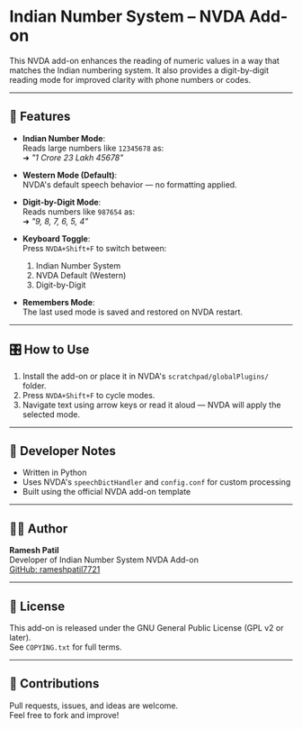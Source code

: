 # Indian Number System – NVDA Add-on

This NVDA add-on enhances the reading of numeric values in a way that matches the Indian numbering system. It also provides a digit-by-digit reading mode for improved clarity with phone numbers or codes.

---

## 🔑 Features

- **Indian Number Mode**:  
  Reads large numbers like `12345678` as:  
  ➜ _"1 Crore 23 Lakh 45678"_

- **Western Mode (Default)**:  
  NVDA's default speech behavior — no formatting applied.

- **Digit-by-Digit Mode**:  
  Reads numbers like `987654` as:  
  ➜ _"9, 8, 7, 6, 5, 4"_

- **Keyboard Toggle**:  
  Press `NVDA+Shift+F` to switch between:
  1. Indian Number System
  2. NVDA Default (Western)
  3. Digit-by-Digit

- **Remembers Mode**:  
  The last used mode is saved and restored on NVDA restart.

---

## 🎛 How to Use

1. Install the add-on or place it in NVDA's `scratchpad/globalPlugins/` folder.
2. Press `NVDA+Shift+F` to cycle modes.
3. Navigate text using arrow keys or read it aloud — NVDA will apply the selected mode.

---

## 🔧 Developer Notes

- Written in Python
- Uses NVDA's `speechDictHandler` and `config.conf` for custom processing
- Built using the official NVDA add-on template

---

## 👨‍💻 Author

**Ramesh Patil**  
Developer of Indian Number System NVDA Add-on  
[GitHub: rameshpatil7721](https://github.com/rameshpatil7721)

---

## 📄 License

This add-on is released under the GNU General Public License (GPL v2 or later).  
See `COPYING.txt` for full terms.

---

## 🚀 Contributions

Pull requests, issues, and ideas are welcome.  
Feel free to fork and improve!
